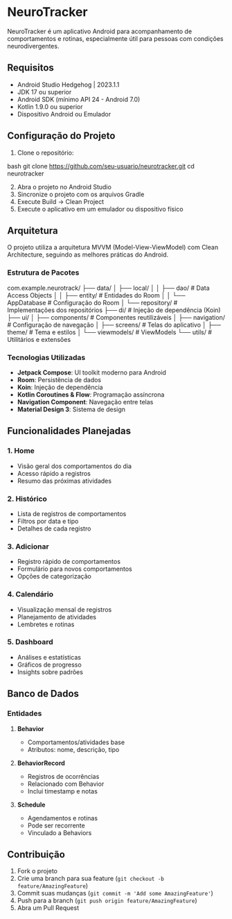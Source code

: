 # NeuroTracker

NeuroTracker é um aplicativo Android para acompanhamento de comportamentos e rotinas, especialmente útil para pessoas com condições neurodivergentes.

## Requisitos

- Android Studio Hedgehog | 2023.1.1
- JDK 17 ou superior
- Android SDK (mínimo API 24 - Android 7.0)
- Kotlin 1.9.0 ou superior
- Dispositivo Android ou Emulador

## Configuração do Projeto

1. Clone o repositório:

bash
git clone https://github.com/seu-usuario/neurotracker.git
cd neurotracker

2. Abra o projeto no Android Studio
3. Sincronize o projeto com os arquivos Gradle
4. Execute Build -> Clean Project
5. Execute o aplicativo em um emulador ou dispositivo físico

## Arquitetura

O projeto utiliza a arquitetura MVVM (Model-View-ViewModel) com Clean Architecture, seguindo as melhores práticas do Android.

### Estrutura de Pacotes

com.example.neurotrack/
├── data/
│ ├── local/
│ │ ├── dao/ # Data Access Objects
│ │ ├── entity/ # Entidades do Room
│ │ └── AppDatabase # Configuração do Room
│ └── repository/ # Implementações dos repositórios
├── di/ # Injeção de dependência (Koin)
├── ui/
│ ├── components/ # Componentes reutilizáveis
│ ├── navigation/ # Configuração de navegação
│ ├── screens/ # Telas do aplicativo
│ ├── theme/ # Tema e estilos
│ └── viewmodels/ # ViewModels
└── utils/ # Utilitários e extensões

### Tecnologias Utilizadas

- **Jetpack Compose**: UI toolkit moderno para Android
- **Room**: Persistência de dados
- **Koin**: Injeção de dependência
- **Kotlin Coroutines & Flow**: Programação assíncrona
- **Navigation Component**: Navegação entre telas
- **Material Design 3**: Sistema de design

## Funcionalidades Planejadas

### 1. Home
- Visão geral dos comportamentos do dia
- Acesso rápido a registros
- Resumo das próximas atividades

### 2. Histórico
- Lista de registros de comportamentos
- Filtros por data e tipo
- Detalhes de cada registro

### 3. Adicionar
- Registro rápido de comportamentos
- Formulário para novos comportamentos
- Opções de categorização

### 4. Calendário
- Visualização mensal de registros
- Planejamento de atividades
- Lembretes e rotinas

### 5. Dashboard
- Análises e estatísticas
- Gráficos de progresso
- Insights sobre padrões

## Banco de Dados

### Entidades
1. **Behavior**
   - Comportamentos/atividades base
   - Atributos: nome, descrição, tipo

2. **BehaviorRecord**
   - Registros de ocorrências
   - Relacionado com Behavior
   - Inclui timestamp e notas

3. **Schedule**
   - Agendamentos e rotinas
   - Pode ser recorrente
   - Vinculado a Behaviors

## Contribuição

1. Fork o projeto
2. Crie uma branch para sua feature (`git checkout -b feature/AmazingFeature`)
3. Commit suas mudanças (`git commit -m 'Add some AmazingFeature'`)
4. Push para a branch (`git push origin feature/AmazingFeature`)
5. Abra um Pull Request
